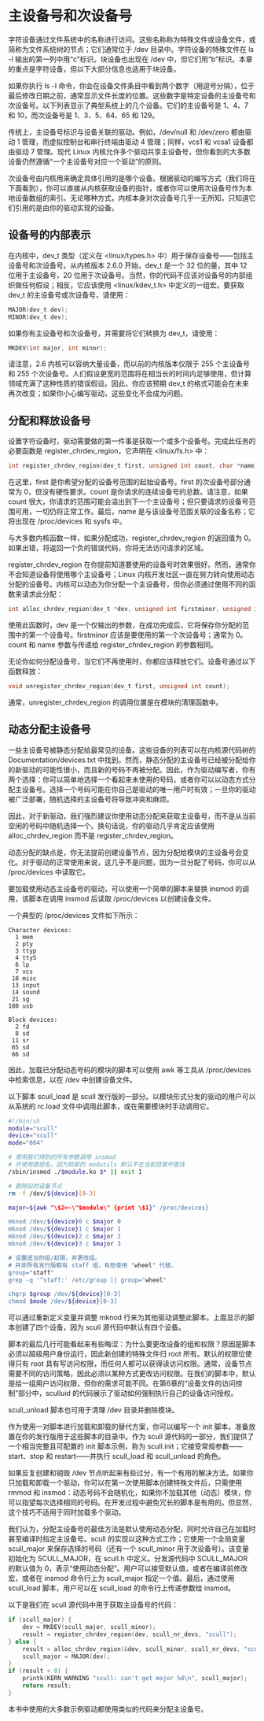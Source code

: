# 主设备号和次设备号

字符设备通过文件系统中的名称进行访问。这些名称称为特殊文件或设备文件，或简称为文件系统树的节点；它们通常位于 /dev 目录中。字符设备的特殊文件在 ls -l 输出的第一列中用“c”标识。块设备也出现在 /dev 中，但它们用“b”标识。本章的重点是字符设备，但以下大部分信息也适用于块设备。

如果你执行 ls -l 命令，你会在设备文件条目中看到两个数字（用逗号分隔），位于最后修改日期之前，通常显示文件长度的位置。这些数字是特定设备的主设备号和次设备号。以下列表显示了典型系统上的几个设备。它们的主设备号是 1、4、7 和 10，而次设备号是 1、3、5、64、65 和 129。

传统上，主设备号标识与设备关联的驱动。例如，/dev/null 和 /dev/zero 都由驱动 1 管理，而虚拟控制台和串行终端由驱动 4 管理；同样，vcs1 和 vcsa1 设备都由驱动 7 管理。现代 Linux 内核允许多个驱动共享主设备号，但你看到的大多数设备仍然遵循“一个主设备号对应一个驱动”的原则。

次设备号由内核用来确定具体引用的是哪个设备。根据驱动的编写方式（我们将在下面看到），你可以直接从内核获取设备的指针，或者你可以使用次设备号作为本地设备数组的索引。无论哪种方式，内核本身对次设备号几乎一无所知，只知道它们引用的是由你的驱动实现的设备。

## 设备号的内部表示

在内核中，dev_t 类型（定义在 <linux/types.h> 中）用于保存设备号——包括主设备号和次设备号。从内核版本 2.6.0 开始，dev_t 是一个 32 位的量，其中 12 位用于主设备号，20 位用于次设备号。当然，你的代码不应该对设备号的内部组织做任何假设；相反，它应该使用 <linux/kdev_t.h> 中定义的一组宏。要获取 dev_t 的主设备号或次设备号，请使用：

```c
MAJOR(dev_t dev);
MINOR(dev_t dev);
```

如果你有主设备号和次设备号，并需要将它们转换为 dev_t，请使用：

```c
MKDEV(int major, int minor);
```

请注意，2.6 内核可以容纳大量设备，而以前的内核版本仅限于 255 个主设备号和 255 个次设备号。人们假设更宽的范围将在相当长的时间内足够使用，但计算领域充满了这种性质的错误假设。因此，你应该预期 dev_t 的格式可能会在未来再次改变；如果你小心编写驱动，这些变化不会成为问题。

## 分配和释放设备号

设置字符设备时，驱动需要做的第一件事是获取一个或多个设备号。完成此任务的必要函数是 register_chrdev_region，它声明在 <linux/fs.h> 中：

```c
int register_chrdev_region(dev_t first, unsigned int count, char *name);
```

在这里，first 是你希望分配的设备号范围的起始设备号。first 的次设备号部分通常为 0，但没有硬性要求。count 是你请求的连续设备号的总数。请注意，如果 count 很大，你请求的范围可能会溢出到下一个主设备号；但只要请求的设备号范围可用，一切仍将正常工作。最后，name 是与该设备号范围关联的设备名称；它将出现在 /proc/devices 和 sysfs 中。

与大多数内核函数一样，如果分配成功，register_chrdev_region 的返回值为 0。如果出错，将返回一个负的错误代码，你将无法访问请求的区域。

register_chrdev_region 在你提前知道要使用的设备号时效果很好。然而，通常你不会知道设备将使用哪个主设备号；Linux 内核开发社区一直在努力转向使用动态分配的设备号。内核可以动态为你分配一个主设备号，但你必须通过使用不同的函数来请求此分配：

```c
int alloc_chrdev_region(dev_t *dev, unsigned int firstminor, unsigned int count, char *name);
```

使用此函数时，dev 是一个仅输出的参数，在成功完成后，它将保存你分配的范围中的第一个设备号。firstminor 应该是要使用的第一个次设备号；通常为 0。count 和 name 参数与传递给 register_chrdev_region 的参数相同。

无论你如何分配设备号，当它们不再使用时，你都应该释放它们。设备号通过以下函数释放：

```c
void unregister_chrdev_region(dev_t first, unsigned int count);
```

通常，unregister_chrdev_region 的调用位置是在模块的清理函数中。

## 动态分配主设备号

一些主设备号被静态分配给最常见的设备。这些设备的列表可以在内核源代码树的 Documentation/devices.txt 中找到。然而，静态分配的主设备号已经被分配给你的新驱动的可能性很小，而且新的号码不再被分配。因此，作为驱动编写者，你有两个选择：你可以简单地选择一个看起来未使用的号码，或者你可以以动态方式分配主设备号。选择一个号码可能在你自己是驱动的唯一用户时有效；一旦你的驱动被广泛部署，随机选择的主设备号将导致冲突和麻烦。

因此，对于新驱动，我们强烈建议你使用动态分配来获取主设备号，而不是从当前空闲的号码中随机选择一个。换句话说，你的驱动几乎肯定应该使用 alloc_chrdev_region 而不是 register_chrdev_region。

动态分配的缺点是，你无法提前创建设备节点，因为分配给模块的主设备号会变化。对于驱动的正常使用来说，这几乎不是问题，因为一旦分配了号码，你可以从 /proc/devices 中读取它。

要加载使用动态主设备号的驱动，可以使用一个简单的脚本来替换 insmod 的调用，该脚本在调用 insmod 后读取 /proc/devices 以创建设备文件。

一个典型的 /proc/devices 文件如下所示：

```
Character devices:
  1 mem
  2 pty
  3 ttyp
  4 ttyS
  6 lp
  7 vcs
 10 misc
 13 input
 14 sound
 21 sg
180 usb

Block devices:
  2 fd
  8 sd
 11 sr
 65 sd
 66 sd
```

因此，加载已分配动态号码的模块的脚本可以使用 awk 等工具从 /proc/devices 中检索信息，以在 /dev 中创建设备文件。

以下脚本 scull_load 是 scull 发行版的一部分。以模块形式分发的驱动的用户可以从系统的 rc.load 文件中调用此脚本，或在需要模块时手动调用它。

```sh
#!/bin/sh
module="scull"
device="scull"
mode="664"

# 使用我们得到的所有参数调用 insmod
# 并使用路径名，因为较新的 modutils 默认不在当前目录中查找
/sbin/insmod ./$module.ko $* || exit 1

# 删除旧的设备节点
rm -f /dev/${device}[0-3]

major=${awk "\$2=~\"$module\" {print \$1}" /proc/devices}

mknod /dev/${device}0 c $major 0
mknod /dev/${device}1 c $major 1
mknod /dev/${device}2 c $major 2
mknod /dev/${device}3 c $major 3

# 设置适当的组/权限，并更改组。
# 并非所有发行版都有 staff 组，有些使用 "wheel" 代替。
group="staff"
grep -q '^staff:' /etc/group || group="wheel"

chgrp $group /dev/${device}[0-3]
chmod $mode /dev/${device}[0-3]
```

可以通过重新定义变量并调整 mknod 行来为其他驱动调整此脚本。上面显示的脚本创建了四个设备，因为 scull 源代码中默认有四个设备。

脚本的最后几行可能看起来有些晦涩：为什么要更改设备的组和权限？原因是脚本必须以超级用户身份运行，因此新创建的特殊文件归 root 所有。默认的权限位使得只有 root 具有写访问权限，而任何人都可以获得读访问权限。通常，设备节点需要不同的访问策略，因此必须以某种方式更改访问权限。在我们的脚本中，默认是给一组用户访问权限，但你的需求可能不同。在第6章的“设备文件的访问控制”部分中，sculluid 的代码展示了驱动如何强制执行自己的设备访问授权。

scull_unload 脚本也可用于清理 /dev 目录并删除模块。

作为使用一对脚本进行加载和卸载的替代方案，你可以编写一个 init 脚本，准备放置在你的发行版用于这些脚本的目录中。作为 scull 源代码的一部分，我们提供了一个相当完整且可配置的 init 脚本示例，称为 scull.init；它接受常规参数——start、stop 和 restart——并执行 scull_load 和 scull_unload 的角色。

如果反复创建和销毁 /dev 节点听起来有些过分，有一个有用的解决方法。如果你只加载和卸载一个驱动，你可以在第一次使用脚本创建特殊文件后，只需使用 rmmod 和 insmod：动态号码不会随机化，如果你不加载其他（动态）模块，你可以指望每次选择相同的号码。在开发过程中避免冗长的脚本是有用的。但显然，这个技巧不适用于同时加载多个驱动。

我们认为，分配主设备号的最佳方法是默认使用动态分配，同时允许自己在加载时甚至编译时指定主设备号。scull 的实现以这种方式工作；它使用一个全局变量 scull_major 来保存选择的号码（还有一个 scull_minor 用于次设备号）。该变量初始化为 SCULL_MAJOR，在 scull.h 中定义。分发源代码中 SCULL_MAJOR 的默认值为 0，表示“使用动态分配”。用户可以接受默认值，或者在编译前修改宏，或者在 insmod 命令行上为 scull_major 指定一个值。最后，通过使用 scull_load 脚本，用户可以在 scull_load 的命令行上传递参数给 insmod。

以下是我们在 scull 源代码中用于获取主设备号的代码：

```c
if (scull_major) {
    dev = MKDEV(scull_major, scull_minor);
    result = register_chrdev_region(dev, scull_nr_devs, "scull");
} else {
    result = alloc_chrdev_region(&dev, scull_minor, scull_nr_devs, "scull");
    scull_major = MAJOR(dev);
}
if (result < 0) {
    printk(KERN_WARNING "scull: can't get major %d\n", scull_major);
    return result;
}
```

本书中使用的大多数示例驱动都使用类似的代码来分配主设备号。
